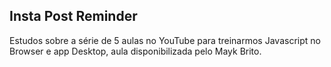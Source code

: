 ## Insta Post Reminder
Estudos sobre a série de 5 aulas no YouTube para treinarmos Javascript no Browser e app Desktop, aula disponibilizada pelo Mayk Brito.


